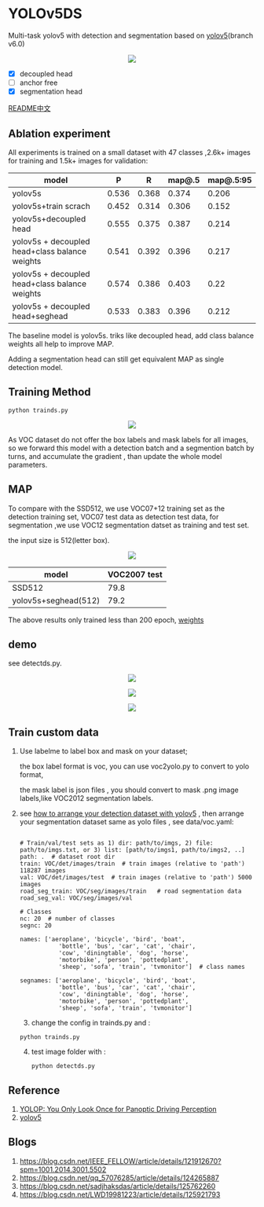 # YOLOv5DS

Multi-task yolov5 with detection and segmentation based on [yolov5](https://github.com/ultralytics/yolov5)(branch v6.0)

<p align="center">
<img src="data/images/6f0bbe0e23fc4747a2ae65dbef2a6173.png">
</p>

- [x] decoupled head
- [ ] anchor free
- [x] segmentation head

[README中文](READMECH.md)

## Ablation experiment

All experiments is trained on a small dataset with 47 classes ,2.6k+ images for training and 1.5k+ images for validation:

| model                                          | P     | R     | map@.5 | map@.5:95 |
| ---------------------------------------------- | ----- | ----- | ------ | --------- |
| yolov5s                                        | 0.536 | 0.368 | 0.374  | 0.206     |
| yolov5s+train scrach                           | 0.452 | 0.314 | 0.306  | 0.152     |
| yolov5s+decoupled head                         | 0.555 | 0.375 | 0.387  | 0.214     |
| yolov5s + decoupled head+class balance weights | 0.541 | 0.392 | 0.396  | 0.217     |
| yolov5s + decoupled head+class balance weights | 0.574 | 0.386 | 0.403  | 0.22      |
| yolov5s + decoupled head+seghead               | 0.533 | 0.383 | 0.396  | 0.212     |

The baseline model is yolov5s. triks like decoupled head, add class balance weights all help to improve MAP.

Adding a segmentation head can still get  equivalent MAP as single detection model.



## Training Method

```
python trainds.py
```

<p align="center">
<img src="data/images/Screenshot.png">
</p>

As VOC dataset do not offer the box labels and mask labels for all images, so we forward this model with a detection batch and a segmention batch by turns, and accumulate the gradient , than update the whole model parameters.

## MAP

To compare with the SSD512, we use VOC07+12 training set as the detection training set, VOC07 test data as detection test data, for segmentation ,we use VOC12 segmentation datset as training and test set.

the input size is 512(letter box).

<p align="center">
<img src="data/images/ssd.png">
</p>

| model                | VOC2007 test |
| -------------------- | ------------ |
| SSD512               | 79.8         |
| yolov5s+seghead(512) | 79.2         |

The above results only trained less than 200 epoch, [weights](https://github.com/midasklr/yolov5ds/releases/download/v6.0/yolodsvoc.pt)

## demo

see detectds.py.

<p align="center">
<img src="data/images/2007_000033_yolods.png">
</p>

<p align="center">
<img src="data/images/2007_002046_yolods.png">
</p>

<p align="center">
<img src="data/images/2007_000925_yolods.png">
</p>


## Train custom data

1. Use labelme to label box and mask on your dataset;

   the box label format is voc, you can use voc2yolo.py to convert to yolo format,

   the mask label  is json files , you should convert to mask .png image labels,like VOC2012 segmentation labels.

2. see [how to arrange your detection dataset with yolov5](https://github.com/ultralytics/yolov5/wiki/Train-Custom-Data) , then arrange your segmentation dataset same as yolo files , see data/voc.yaml:

   ```
   
   # Train/val/test sets as 1) dir: path/to/imgs, 2) file: path/to/imgs.txt, or 3) list: [path/to/imgs1, path/to/imgs2, ..]
   path: .  # dataset root dir
   train: VOC/det/images/train  # train images (relative to 'path') 118287 images
   val: VOC/det/images/test  # train images (relative to 'path') 5000 images
   road_seg_train: VOC/seg/images/train   # road segmentation data
   road_seg_val: VOC/seg/images/val
   
   # Classes
   nc: 20  # number of classes
   segnc: 20
   
   names: ['aeroplane', 'bicycle', 'bird', 'boat',
              'bottle', 'bus', 'car', 'cat', 'chair',
              'cow', 'diningtable', 'dog', 'horse',
              'motorbike', 'person', 'pottedplant',
              'sheep', 'sofa', 'train', 'tvmonitor']  # class names
   
   segnames: ['aeroplane', 'bicycle', 'bird', 'boat',
              'bottle', 'bus', 'car', 'cat', 'chair',
              'cow', 'diningtable', 'dog', 'horse',
              'motorbike', 'person', 'pottedplant',
              'sheep', 'sofa', 'train', 'tvmonitor']
   ```

   3. change the config in trainds.py and :

   ```
   python trainds.py 
   ```

   4. test image folder with :

      ```
      python detectds.py
      ```

      


## Reference

1. [YOLOP: You Only Look Once for Panoptic Driving Perception](https://arxiv.org/abs/2108.11250)
2. [yolov5]( https://github.com/ultralytics/yolov5)

## Blogs

1. https://blog.csdn.net/IEEE_FELLOW/article/details/121912670?spm=1001.2014.3001.5502
2. https://blog.csdn.net/qq_57076285/article/details/124265887
3. https://blog.csdn.net/sadjhaksdas/article/details/125762260
4. https://blog.csdn.net/LWD19981223/article/details/125921793
